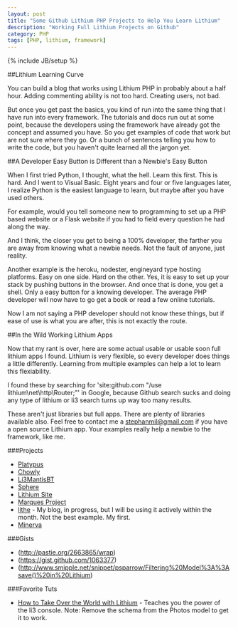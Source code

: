 ```yaml
---
layout: post
title: "Some Github Lithium PHP Projects to Help You Learn Lithium"
description: "Working Full Lithium Projects on Github"
category: PHP
tags: [PHP, lithium, framework]
---
```

{% include JB/setup %}

##Lithium Learning Curve

You can build a blog that works using Lithium PHP in probably about a half hour. Adding commenting ability is not too hard. Creating users, not bad.

But once you get past the basics, you kind of run into the same thing that I have run into every framework. The tutorials and docs run out at some point, because the developers using the framework have already got the concept and assumed you have. So you get examples of code that work but are not sure where they go. Or a bunch of sentences telling you how to write the code, but you haven't quite learned all the jargon yet.

##A Developer Easy Button is Different than a Newbie's Easy Button

When I first tried Python, I thought, what the hell. Learn this first. This is hard. And I went to Visual Basic. Eight years and four or five languages later, I realize Python is the easiest language to learn, but maybe after you have used others. 

For example, would you tell someone new to programming to set up a PHP based website or a Flask website if you had to field every question he had along the way.

And I think, the closer you get to being a 100% developer, the farther you are away from knowing what a newbie needs. Not the fault of anyone, just reality.

Another example is the heroku, nodester, engineyard type hosting platforms. Easy on one side. Hard on the other. Yes, it is easy to set up your stack by pushing buttons in the browser. And once that is done, you get a shell. Only a easy button for a knowing developer. The average PHP developer will now have to go get a book or read a few online tutorials.

Now I am not saying a PHP developer should not know these things, but if ease of use is what you are after, this is not exactly the route.

##In the Wild Working Lithium Apps

Now that my rant is over, here are some actual usable or usable soon full lithium apps I found. Lithium is very flexible, so every developer does things a little differently. Learning from multiple examples can help a lot to learn this flexiability.

I found these by searching for 'site:github.com "/use lithium\net\http\Router;"' in Google, because Github search sucks and doing any type of lithium or li3 search turns up way too many results.

These aren't just libraries but full apps. There are plenty of libraries available also. Feel free to contact me a stephanmil@gmail.com if you have a open source Lithium app. Your examples really help a newbie to the framework, like me.

###Projects

- [Platypus](https://github.com/AFDC/Platypus)
- [Chowly](https://github.com/masom/Chowly)
- [Li3MantisBT](https://github.com/daryn/li3MantisBT)
- [Sphere](https://github.com/pointlessjon/sphere)
- [Lithium Site](https://gitorious.org/lithium-site)
- [Marques Project](http://code.google.com/p/marques-project/)
- [lithe](https://github.com/eristoddle/lithe) - My blog, in progress, but I will be using it actively within the month. Not the best example. My first.
- [Minerva](https://github.com/tmaiaroto/minerva)

###Gists

- (http://pastie.org/2663865/wrap)
- (https://gist.github.com/1063377)
- (http://www.smipple.net/snippet/psparrow/Filtering%20Model%3A%3Asave()%20in%20Lithium)

###Favorite Tuts

- [How to Take Over the World with Lithium](https://speakerdeck.com/u/nateabele/p/how-to-take-over-the-world-with-lithium) - Teaches you the power of the li3 console. Note: Remove the schema from the Photos model to get it to work.
                                                                                                                           
